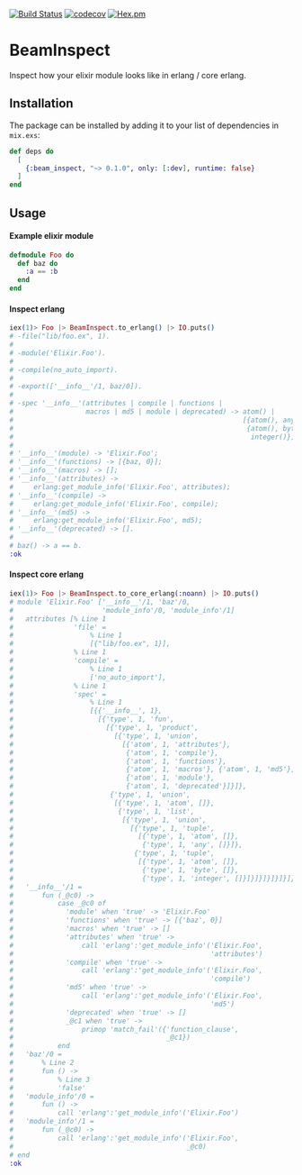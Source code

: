 [![Build Status](https://travis-ci.org/appunite/beam_inspect.svg?branch=master)](https://travis-ci.org/appunite/beam_inspect)
[![codecov](https://codecov.io/gh/appunite/beam_inspect/branch/master/graph/badge.svg)](https://codecov.io/gh/appunite/beam_inspect)
[![Hex.pm](https://img.shields.io/hexpm/v/beam_inspect.svg?style=flat&colorB=6B4D90)](https://hex.pm/packages/beam_inspect)

# BeamInspect

Inspect how your elixir module looks like in erlang / core erlang.

## Installation

The package can be installed by adding it to your list of dependencies in `mix.exs`:

```elixir
def deps do
  [
    {:beam_inspect, "~> 0.1.0", only: [:dev], runtime: false}
  ]
end
```

## Usage

#### Example elixir module

```elixir
defmodule Foo do
  def baz do
    :a == :b
  end
end
```

#### Inspect erlang

```elixir
iex(1)> Foo |> BeamInspect.to_erlang() |> IO.puts()
# -file("lib/foo.ex", 1).
#
# -module('Elixir.Foo').
#
# -compile(no_auto_import).
#
# -export(['__info__'/1, baz/0]).
#
# -spec '__info__'(attributes | compile | functions |
#                  macros | md5 | module | deprecated) -> atom() |
#                                                         [{atom(), any()} |
#                                                          {atom(), byte(),
#                                                           integer()}].
#
# '__info__'(module) -> 'Elixir.Foo';
# '__info__'(functions) -> [{baz, 0}];
# '__info__'(macros) -> [];
# '__info__'(attributes) ->
#     erlang:get_module_info('Elixir.Foo', attributes);
# '__info__'(compile) ->
#     erlang:get_module_info('Elixir.Foo', compile);
# '__info__'(md5) ->
#     erlang:get_module_info('Elixir.Foo', md5);
# '__info__'(deprecated) -> [].
#
# baz() -> a == b.
:ok
```

#### Inspect core erlang

```elixir
iex(1)> Foo |> BeamInspect.to_core_erlang(:noann) |> IO.puts()
# module 'Elixir.Foo' ['__info__'/1, 'baz'/0,
#                      'module_info'/0, 'module_info'/1]
#   attributes [% Line 1
#               'file' =
#                   % Line 1
#                   [{"lib/foo.ex", 1}],
#               % Line 1
#               'compile' =
#                   % Line 1
#                   ['no_auto_import'],
#               % Line 1
#               'spec' =
#                   % Line 1
#                   [{{'__info__', 1},
#                     [{'type', 1, 'fun',
#                       [{'type', 1, 'product',
#                         [{'type', 1, 'union',
#                           [{'atom', 1, 'attributes'},
#                            {'atom', 1, 'compile'},
#                            {'atom', 1, 'functions'},
#                            {'atom', 1, 'macros'}, {'atom', 1, 'md5'},
#                            {'atom', 1, 'module'},
#                            {'atom', 1, 'deprecated'}]}]},
#                        {'type', 1, 'union',
#                         [{'type', 1, 'atom', []},
#                          {'type', 1, 'list',
#                           [{'type', 1, 'union',
#                             [{'type', 1, 'tuple',
#                               [{'type', 1, 'atom', []},
#                                {'type', 1, 'any', []}]},
#                              {'type', 1, 'tuple',
#                               [{'type', 1, 'atom', []},
#                                {'type', 1, 'byte', []},
#                                {'type', 1, 'integer', []}]}]}]}]}]}]}]]
#   '__info__'/1 =
#       fun (_@c0) ->
#           case _@c0 of
#             'module' when 'true' -> 'Elixir.Foo'
#             'functions' when 'true' -> [{'baz', 0}]
#             'macros' when 'true' -> []
#             'attributes' when 'true' ->
#                 call 'erlang':'get_module_info'('Elixir.Foo',
#                                                 'attributes')
#             'compile' when 'true' ->
#                 call 'erlang':'get_module_info'('Elixir.Foo',
#                                                 'compile')
#             'md5' when 'true' ->
#                 call 'erlang':'get_module_info'('Elixir.Foo',
#                                                 'md5')
#             'deprecated' when 'true' -> []
#             _@c1 when 'true' ->
#                 primop 'match_fail'({'function_clause',
#                                      _@c1})
#           end
#   'baz'/0 =
#       % Line 2
#       fun () ->
#           % Line 3
#           'false'
#   'module_info'/0 =
#       fun () ->
#           call 'erlang':'get_module_info'('Elixir.Foo')
#   'module_info'/1 =
#       fun (_@c0) ->
#           call 'erlang':'get_module_info'('Elixir.Foo',
#                                           _@c0)
# end
:ok
```

